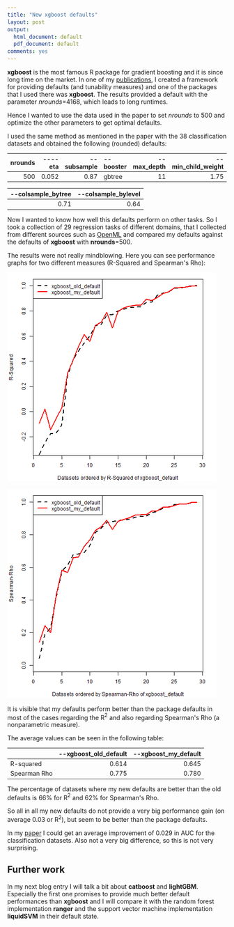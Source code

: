 ```yaml
---
title: "New xgboost defaults"
layout: post
output:
  html_document: default
  pdf_document: default
comments: yes
---
```


**xgboost** is the most famous R package for gradient boosting and it is since long time on the market. 
In one of my [publications](http://www.jmlr.org/papers/volume20/18-444/18-444.pdf), I created a framework for providing defaults (and tunability measures) 
and one of the packages that I used there was **xgboost**. The results provided a default with 
the parameter *nrounds*=4168, which leads to long runtimes. 

Hence I wanted to use the data used in the paper to set *nrounds* to 500 and optimize the other 
parameters to get optimal defaults. 

<!--excerpt-->

I used the same method as mentioned in the paper with the 38 classification datasets and obtained the following (rounded) defaults:

| **nrounds**|       **----eta**| **--subsample**|**--booster**| **--max_depth**| **--min_child_weight**|
|-----------:|-----------------:|---------------:|:------------|----------------:|----------------------:|
|         500|             0.052|            0.87|      gbtree|               11|                   1.75|

| **--colsample_bytree**| **--colsample_bylevel**|
|----------------------:|-----------------------:|
|                   0.71|                    0.64|

Now I wanted to know how well this defaults perform on other tasks. So I took a collection of 29 regression tasks of different 
domains, that I collected from different sources such as [OpenML](https://www.openml.org/) and compared my 
defaults against the defaults of **xgboost** with **nrounds**=500. 

The results were not really mindblowing. Here you can see performance graphs for two different measures (R-Squared and Spearman's Rho):

![graphic](/images/xgboost_500_rsq_results.png "graphic")

![graphic](/images/xgboost_500_spearman_results.png "graphic")

It is visible that my defaults perform better than the package defaults in most of the cases regarding the R$^2$ and also regarding 
Spearman's Rho (a nonparametric measure). 

The average values can be seen in the following table:

|             |--xgboost_old_default|--xgboost_my_default|
|:------------|--------------------:|-------------------:|
|R-squared    |                0.614|               0.645|
|Spearman Rho |                0.775|               0.780|

The percentage of datasets where my new defaults are better than the old defaults is 66% for R$^2$ and 62% for Spearman's Rho. 

So all in all my new defaults do not provide a very big performance gain (on average 0.03 or R$^2$), but seem to be better 
than the package defaults. 

In my [paper](http://www.jmlr.org/papers/volume20/18-444/18-444.pdf) I could get an average improvement of 0.029 in AUC
for the classification datasets. Also not a very big difference, so this is not very surprising. 

## Further work

In my next blog entry I will talk a bit about **catboost** and **lightGBM**. 
Especially the first one promises to provide much better default performances than **xgboost** and I will compare it with the random forest 
implementation **ranger** and the support vector machine implementation **liquidSVM** in their default state. 

